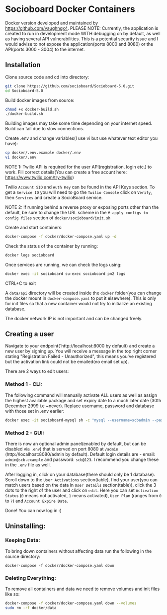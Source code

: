 # Socioboard Docker Containers
Docker version developed and maintained by https://github.com/vaughngx4.
PLEASE NOTE: Currently, the application is created to run in development mode WITH debugging on by default, as well as having several API vulnerabilities. This is a potential security issue and I would advise to not expose the application(ports 8000 and 8080) or the API(ports 3000 - 3004) to the internet.
## Installation
Clone source code and cd into directory:
```bash
git clone https://github.com/socioboard/Socioboard-5.0.git
cd Socioboard-5.0
```

Build docker images from source:
```bash
chmod +x docker-build.sh
./docker-build.sh
```
Building images may take some time depending on your internet speed. Build can fail due to slow connections.

Create .env and change variables(I use vi but use whatever text editor you have):
```bash
cp docker/.env.example docker/.env
vi docker/.env
```

NOTE 1: Twilio API is required for the user API(registration, login etc.) to work. Fill correct details(You can create a free acount here: https://www.twilio.com/try-twilio)

Twilio `Account SID` and `Auth Key` can be found in the API Keys section. To get a `Service ID` you will need to go the `Twilio Console` click on `Verify`, then `Services` and create a SocioBoard service.

NOTE 2: If running behind a reverse proxy or exposing ports other than the default, be sure to change the URL scheme in the `# apply configs to config files` section of `docker/socioboard/init.sh`

Create and start containers:
```bash
docker-compose -f docker/docker-compose.yaml up -d
```

Check the status of the container by running:
```bash
docker logs socioboard
```

Once services are running, we can check the logs using:
```bash
docker exec -it socioboard su-exec socioboard pm2 logs
```
CTRL+C to exit


A `data/api` directory will be created inside the `docker` folder(you can change the docker mount in `docker-compose.yaml` to put it elsewhere). This is only for init files so that a new container would not try to initialize an existing database.

The docker network IP is not important and can be changed freely.

## Creating a user
Navigate to your endpoint(`http://localhost:8000 by default) and create a new user by signing up. You will receive a message in the top right corner stating "Registration Failed - Unauthorized", this means you've registered but the activation link could not be emailed(no email set up).

There are 2 ways to edit users:
### Method 1 - CLI:
The following command will manually activate ALL users as well as assign the highest available package and set expiry date to a much later date (30th December 2999 i.e ~never). Replace username, password and database with those set in .env earlier:
```bash
docker exec -it socioboard-mysql sh -c "mysql --username=scbadmin --password=sqlpass --database=scbsql < /perma-act-users.sql"
```

### Method 2 - GUI:
There is now an optional admin panel(enabled by default, but can be disabled via `.env`) that is served on port 8080 at `/admin` (http://localhost:8080/admin by default). Default login details are - email: `admin@scb.example` and password: `scb@123`. I recommend you change these in the `.env` file as well.

After logging in, click on your database(there should only be 1 database). Scroll down to the `User Activations` section(table), find your user(you can match users based on the data in `User Details` section(table)), click the 3 dots to the right of the user and click on `edit`. Here you can set `Activation Status` (`0` means not activated, `1` means activated), `User Plan` (ranges from `0` to `7`) and `Account Expire Date`.

Done! You can now log in :)

## Uninstalling:
### Keeping Data:
To bring down containers without affecting data run the following in the source directory:
```
docker-compose -f docker/docker-compose.yaml down
```

### Deleting Everything:
To remove all containers and data we need to remove volumes and init files like so:
```bash
docker-compose -f docker/docker-compose.yaml down --volumes
sudo rm -rf docker/data
```
